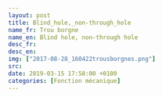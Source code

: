 ```yaml
---
layout: post
title: Blind_hole,_non-through_hole
name_fr: Trou borgne
name_en: Blind hole, non-through hole
desc_fr: 
desc_en: 
img: ["2017-08-28_160422trousborgnes.png"]
src: 
date: 2019-03-15 17:58:00 +0100
categories: [Fonction mécanique]
---
```

